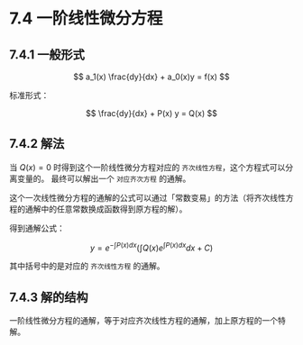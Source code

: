 # 7.4 一阶线性微分方程

## 7.4.1 一般形式

$$
a_1(x) \frac{dy}{dx} + a_0(x)y = f(x)
$$

标准形式：

$$
\frac{dy}{dx} + P(x) y = Q(x)
$$

## 7.4.2 解法

当 $Q(x) = 0$ 时得到这个一阶线性微分方程对应的 `齐次线性方程`，这个方程式可以分离变量的。
最终可以解出一个 `对应齐次方程` 的通解。

这个一次线性微分方程的通解的公式可以通过「常数变易」的方法（将齐次线性方程的通解中的任意常数换成函数得到原方程的解）。

得到通解公式：

$$
y = e^{- \int P(x)dx} (\int Q(x)e^{\int P(x)dx}dx + C)
$$

其中括号中的是对应的 `齐次线性方程` 的通解。

## 7.4.3 解的结构

一阶线性微分方程的通解，等于对应齐次线性方程的通解，加上原方程的一个特解。